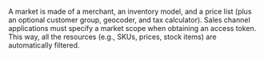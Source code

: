 A market is made of a merchant, an inventory model, and a price list (plus an optional customer group, geocoder, and tax calculator). Sales channel applications must specify a market scope when obtaining an access token. This way, all the resources (e.g., SKUs, prices, stock items) are automatically filtered.
